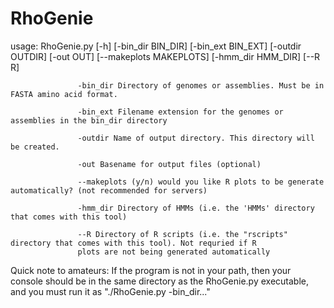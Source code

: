 # RhoGenie

usage: RhoGenie.py [-h] [-bin_dir BIN_DIR] [-bin_ext BIN_EXT] [-outdir OUTDIR]
                   [-out OUT] [--makeplots MAKEPLOTS] [-hmm_dir HMM_DIR] [--R R]
                   
                   -bin_dir Directory of genomes or assemblies. Must be in FASTA amino acid format.
                   
                   -bin_ext Filename extension for the genomes or assemblies in the bin_dir directory
                   
                   -outdir Name of output directory. This directory will be created.
                   
                   -out Basename for output files (optional)
                   
                   --makeplots (y/n) would you like R plots to be generate automatically? (not recommended for servers)
                   
                   -hmm_dir Directory of HMMs (i.e. the 'HMMs' directory that comes with this tool)
                   
                   --R Directory of R scripts (i.e. the "rscripts" directory that comes with this tool). Not requried if R       
                   plots are not being generated automatically
                   

Quick note to amateurs: If the program is not in your path, then your console should be in the same directory as the RhoGenie.py executable, and you must run it as "./RhoGenie.py -bin_dir..."
